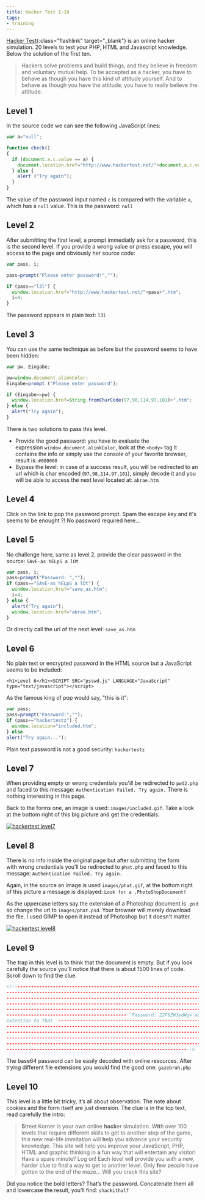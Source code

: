 ```yaml
---
title: Hacker Test 1-10
tags:
- training
---
```

[Hacker Test](http://www.hackertest.net/ "Hacker Test"){:class="flashlink" target="_blank"} is an online hacker simulation.
20 levels to test your PHP, HTML and Javascript knowledge.
Below the solution of the first ten.

> Hackers solve problems and build things, and they believe in freedom and voluntary mutual help. 
To be accepted as a hacker, you have to behave as though you have this kind of attitude yourself. 
And to behave as though you have the attitude, you have to really believe the attitude.

## Level 1

In the source code we can see the following JavaScript lines:

~~~javascript
var a="null";

function check()
{
  if (document.a.c.value == a) {
    document.location.href="http://www.hackertest.net/"+document.a.c.value+".htm";
  } else {
    alert ("Try again");
  }
}
~~~

The value of the password input named `c` is compared with the variable `a`, which has a `null` value. This is the password: `null`

<!--more-->

## Level 2

After submitting the first level, a prompt immediatly ask for a password, this is the second level. 
If you provide a wrong value or press escape, you will access to the page and obviously her source code:

~~~javascript
var pass, i;

pass=prompt("Please enter password!","");

if (pass=="l3l") {
  window.location.href="http://www.hackertest.net/"+pass+".htm";
  i=4;
}
~~~

The password appears in plain text: `l3l`

## Level 3

You can use the same technique as before but the password seems to have been hidden:

~~~javascript
var pw, Eingabe;

pw=window.document.alinkColor;
Eingabe=prompt ("Please enter password");

if (Eingabe==pw) {
  window.location.href=String.fromCharCode(97,98,114,97,101)+".htm";
} else {
  alert("Try again");
}
~~~

There is two solutions to pass this level.

- Provide the good password: you have to evaluate the expression `window.document.alinkColor`, 
look at the `<body>` tag it contains the info or simply use the console of your favorite browser, result is: `#000000`
- Bypass the level: in case of a success result, you will be redirected to an url which is char encoded (`97,98,114,97,101`), 
simply decode it and you will be able to access the next level located at: `abrae.htm`

## Level 4

Click on the link to pop the password prompt. Spam the escape key and it's seems to be enought ?! No password required here...

## Level 5

No challenge here, same as level 2, provide the clear password in the source: `SAvE-as hELpS a lOt`

~~~javascript
var pass, i;
pass=prompt("Password: ","");
if (pass=="SAvE-as hELpS a lOt") {
  window.location.href="save_as.htm";
  i=4;
} else {
  alert("Try again");
  window.location.href="abrae.htm";
}
~~~

Or directly call the url of the next level: `save_as.htm`

## Level 6

No plain text or encrypted password in the HTML source but a JavaScript seems to be included:

`<h1>Level 6</h1><SCRIPT SRC="psswd.js" LANGUAGE="JavaScript" type="text/javascript"></script>`

As the famous king of pop would say, "this is it":

~~~javascript
var pass;
pass=prompt("Password:","");
if (pass=="hackertestz") {
  window.location="included.htm";
} else
alert("Try again...");
~~~

Plain text password is not a good security: `hackertestz`

## Level 7

When providing empty or wrong credentials you'ill be redirected to `pwd2.php` and faced to this message: `Authentication Failed. Try again.`
There is nothing interesting in this page.

Back to the forms one, an image is used: `images/included.gif`. 
Take a look at the bottom right of this big picture and get the credentials:

[![hackertest level7](/images/hackertest-level7.png)](/images/hackertest-level7.png)

## Level 8

There is no info inside the original page but after submitting the form with wrong credentials you’ll be redirected to `phat.php` and faced to this message: `Authentication Failed. Try again.`

Again, in the source an image is used `images/phat.gif`, at the bottom right of this picture a message is displayed: `Look for a .PhotoShopDocument!`

As the uppercase letters say the extension of a Photoshop document is `.psd` so change the url to `images/phat.psd`. Your browser will merely download the file. I used GIMP to open it instead of Photoshop but it doesn't matter.

[![hackertest level8](/images/hackertest-level8.png)](/images/hackertest-level8.png)

## Level 9

The trap in this level is to think that the document is empty. 
But if you look carefully the source you'll notice that there is about 1500 lines of code.
Scroll down to find the clue.

~~~html
<!-------------------------------------------------------------------------------------
---------------------------------------------------------------------------------------
---------------------------------------------------------------------------------------
---------------------------------------------------------------------------------------
---------------------------------------------------------------------------------------
--------------------------------------------  Password: Z2F6ZWJydWg= add a page 
extention to that  --------------------------------------------------------------------
---------------------------------------------------------------------------------------
---------------------------------------------------------------------------------------
---------------------------------------------------------------------------------------
---------------------------------------------------------------------------------------
-------------------------------------------------------------------->
~~~

The base64 password can be easily decoded with online resources. 
After trying different file extensions you would find the good one: `gazebruh.php`

## Level 10

This level is  a little bit tricky, it’s all about observation. 
The note about cookies and the form itself are just diversion. 
The clue is in the top text, read carefully the intro:

> **S**treet Korner is your own online **hack**er simulation. 
W**it**h over 100 levels that require different skills to get to another step of the game, this new real-life immitation will **h**elp you advance your security knowledge. 
This site will help you improve your JavaScript, PHP, HTML and graphic thinking in **a** fun way that will entertain any visitor! 
Have a spare minute? Log on! Each level wil**l** provide you with a new, harder clue to find a way to get to another level. 
Only **f**ew people have gotten to the end of the maze... Will you crack this site?

Did you notice the bold letters? That’s the password. 
Concatenate them all and lowercase the result, you’ll find: `shackithalf`
